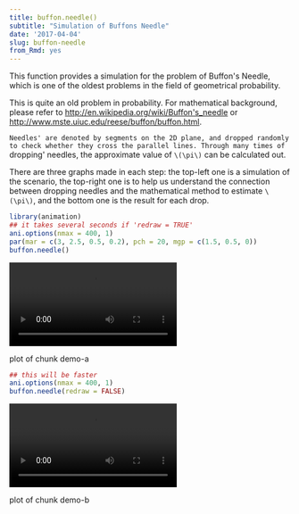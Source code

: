 ```yaml
---
title: buffon.needle()
subtitle: "Simulation of Buffons Needle"
date: '2017-04-04'
slug: buffon-needle
from_Rmd: yes
---
```


This function provides a simulation for the problem of Buffon's Needle, which
is one of the oldest problems in the field of geometrical probability.

This is quite an old problem in probability. For mathematical background,
please refer to <http://en.wikipedia.org/wiki/Buffon's_needle> or
<http://www.mste.uiuc.edu/reese/buffon/buffon.html>.

`Needles' are denoted by segments on the 2D plane, and dropped randomly to
check whether they cross the parallel lines. Through many times of `dropping'
needles, the approximate value of `\(\pi\)` can be calculated out.

There are three graphs made in each step: the top-left one is a simulation of
the scenario, the top-right one is to help us understand the connection
between dropping needles and the mathematical method to estimate `\(\pi\)`,
and the bottom one is the result for each drop.
 

```r
library(animation)
## it takes several seconds if 'redraw = TRUE'
ani.options(nmax = 400, 1)
par(mar = c(3, 2.5, 0.5, 0.2), pch = 20, mgp = c(1.5, 0.5, 0))
buffon.needle()
```

<video controls loop autoplay><source src="https://assets.yihui.name/figures/animation/example/buffon-needle/demo-a.mp4" /><p>plot of chunk demo-a</p></video>
 

```r
## this will be faster
ani.options(nmax = 400, 1)
buffon.needle(redraw = FALSE)
```

<video controls loop autoplay><source src="https://assets.yihui.name/figures/animation/example/buffon-needle/demo-b.mp4" /><p>plot of chunk demo-b</p></video>
